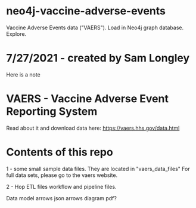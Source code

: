 # neo4j-vaccine-adverse-events
Vaccine Adverse Events data ("VAERS").  Load in Neo4j graph database.  Explore.

# 7/27/2021 - created by Sam Longley
Here is a note

# VAERS - Vaccine Adverse Event Reporting System
Read about it and download data here:
https://vaers.hhs.gov/data.html

# Contents of this repo
 
1 - some small sample data files.
    They are located in "vaers_data_files"
    For full data sets, please go to the vaers website.

2 - Hop ETL files
    workflow and pipeline files.

Data model
    arrows json
    arrows diagram pdf?